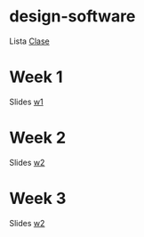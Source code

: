 # design-software

Lista [Clase](https://docs.google.com/spreadsheets/d/16CNjJdEWo6GvQGpWzHvpiEQCo2AfYh_A21KG8Fe44Vk/edit?usp=sharing)

# Week 1
Slides [w1](https://docs.google.com/presentation/d/19I33Sh2wjSdyud1nagIdv84tPVA56NS86SNvNROjiP8/edit?usp=sharing)

# Week 2
Slides [w2](https://docs.google.com/presentation/d/1i7DL14V6ZiJEtfSVjhX3-7sgu2sBunVP4t0_kiewkTY/edit?usp=sharing)

# Week 3
Slides [w2](https://docs.google.com/presentation/d/1XClb45QRSSPztLCIyMbAdfwjdqsp2Wf1leLT2Qq8EHY/edit?usp=sharing)
